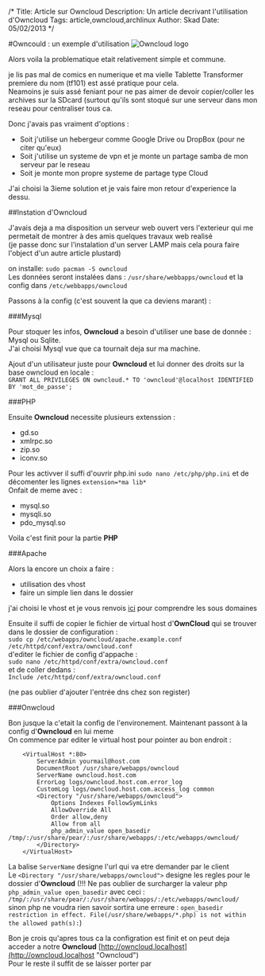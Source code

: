 /*
Title: Article sur Owncloud
Description: Un article decrivant l'utilisation d'Owncloud
Tags: article,owncloud,archlinux
Author: Skad
Date: 05/02/2013
*/

#Owncould : un exemple d'utilisation
![Owncloud logo](http://upload.wikimedia.org/wikipedia/commons/thumb/b/b6/OwnCloud2-Logo.svg/96px-OwnCloud2-Logo.svg.png "Owncloud logo")

Alors voila la problematique etait relativement simple et commune.

je lis pas mal de comics en numerique et ma vielle Tablette Transformer premiere du nom (tf101) est assé pratique pour cela.  
Neamoins je suis assé feniant pour ne pas aimer de devoir copier/coller les archives sur la SDcard (surtout qu'ils sont stoqué sur une serveur dans mon reseau pour centraliser tous ca.

Donc j'avais pas vraiment d'options :  

* Soit j'utilise un hebergeur comme Google Drive ou DropBox (pour ne citer qu'eux)  
* Soit j'utilise un systeme de vpn et je monte un partage samba de mon serveur par le reseau  
* Soit je monte mon propre systeme de partage type Cloud

J'ai choisi la 3ieme solution et je vais faire mon retour d'experience la dessu.

##Instation d'Owncloud


J'avais deja a ma disposition un serveur web ouvert vers l'exterieur qui me permetait de montrer à des amis quelques travaux web realisé  
(je passe donc sur l'instalation d'un server LAMP mais cela poura faire l'object d'un autre article plustard)  

on installe:  `sudo pacman -S owncloud`  
Les données seront instalées dans : `/usr/share/webbapps/owncloud` et la config dans `/etc/webbapps/owncloud`  

Passons à la config (c'est souvent la que ca deviens marant) :   

###Mysql  

Pour stoquer les infos, **Owncloud** a besoin d'utiliser une base de donnée : Mysql ou Sqlite.  
J'ai choisi Mysql vue que ca tournait deja sur ma machine.

Ajout d'un utilisateur juste pour **Owncloud** et lui donner des droits sur la base owncloud en locale :  
`GRANT ALL PRIVILEGES ON owncloud.* TO 'owncloud'@localhost IDENTIFIED BY 'mot_de_passe';`

###PHP

Ensuite **Owncloud** necessite plusieurs extenssion : 

* gd.so
* xmlrpc.so
* zip.so
* iconv.so

Pour les activver il suffi d'ouvrir php.ini `sudo nano /etc/php/php.ini` et de décomenter les lignes `extension=*ma lib*`  
Onfait de meme avec :

* mysql.so
* mysqli.so
* pdo_mysql.so

Voila c'est finit pour la partie **PHP**

###Apache


Alors la encore un choix a faire :

* utilisation des vhost
* faire un simple lien dans le dossier

j'ai choisi le vhost et je vous renvois [ici](http://lxl.io/apache-subdomain "Define subdomains") pour comprendre les sous domaines

Ensuite il suffi de copier le fichier de virtual host d'**OwnCloud** qui se trouver dans le dossier de configuration :  
`sudo cp /etc/webapps/owncloud/apache.example.conf /etc/httpd/conf/extra/owncloud.conf`  
d'editer le fichier de config d'appache :  
`sudo nano /etc/httpd/conf/extra/owncloud.conf`  
et de coller dedans :  
`Include /etc/httpd/conf/extra/owncloud.conf`

(ne pas oublier d'ajouter l'entrée dns chez son register)

###Onwcloud

Bon jusque la c'etait la config de l'environement. Maintenant passont à la config d'**Owncloud** en lui meme  
On commence par editer le virtual host pour pointer au bon endroit :  
```
    <VirtualHost *:80>
        ServerAdmin yourmail@host.com
        DocumentRoot /usr/share/webapps/owncloud
        ServerName owncloud.host.com
        ErrorLog logs/owncloud.host.com.error_log
        CustomLog logs/owncloud.host.com.access_log common
        <Directory "/usr/share/webapps/owncloud">
            Options Indexes FollowSymLinks
            AllowOverride All
            Order allow,deny
            Allow from all
            php_admin_value open_basedir /tmp/:/usr/share/pear/:/usr/share/webapps/:/etc/webapps/owncloud/
        </Directory>
    </VirtualHost>
```
La balise `ServerName` designe l'url qui va etre demander par le client  
Le `<Directory "/usr/share/webapps/owncloud">` designe les regles pour le dossier d'**Owncloud**
(!!! Ne pas oublier de surcharger la valeur php `php_admin_value open_basedir` avec ceci : `/tmp/:/usr/share/pear/:/usr/share/webapps/:/etc/webapps/owncloud/` sinon php ne voudra rien savoir sortira une erreure : `open_basedir restriction in effect. File(/usr/share/webapps/*.php) is not within the allowed path(s):`)

Bon je crois qu'apres tous ca la configration est finit et on peut deja acceder a notre **Owncloud**
[http://owncloud.localhost](http://owncloud.localhost "Owncloud")  
Pour le reste il suffit de se laisser porter par
